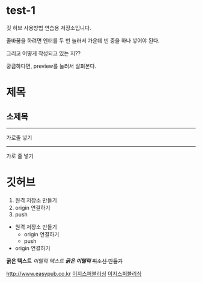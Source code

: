 # test-1
깃 허브 사용방법 연습용 저장소입니다.

줄바꿈을 하려면 엔터를 두 번 눌러서 가운데 빈 중을 하나 넣어야 된다.

그리고 어떻게 작성되고 있는 지??

궁금하다면, preview를 눌러서 살펴본다.

# 제목

## 소제목

---
가로줄 넣기

***
가로 줄 넣기

# 깃허브

1. 원격 저장소 만들기
2. origin 연결하기
3. push

- 원격 저장소 만들기
  - origin 연결하기
  - push
- origin 연결하기

**굵은 텍스트**
*이텔릭 텍스트*
***굵은 이탤릭***
  ~~취소선 만들기~~

<http://www.easypub.co.kr>
[이지스퍼블리싱](http://www.easypub.co.kr)
[이지스퍼블리싱](http://www.easypub.co.kr, "클릭하면 이지스퍼블리싱 홈페이지로 이동합니다.")





